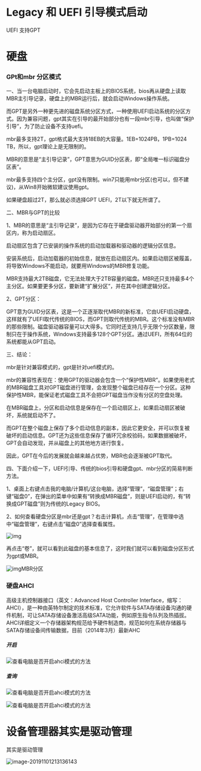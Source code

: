 # Legacy  和 UEFI 引导模式启动

UEFI 支持GPT

# 硬盘

### GPt和mbr 分区模式

一、当一台电脑启动时，它会先启动主板上的BIOS系统，bios再从硬盘上读取MBR主引导记录，硬盘上的MBR运行后，就会启动Windows操作系统。

而GPT是另外一种更先进的磁盘系统分区方式，一种使用UEFI启动系统的分区方式。因为兼容问题，gpt其实在引导的最开始部分也有一段mbr引导，也叫做“保护引导”，为了防止设备不支持uefi。

mbr最多支持2T，gpt格式最大支持18EB的大容量。1EB=1024PB，1PB=1024 TB，所以，gpt理论上是无限制的。

MBR的意思是“主引导记录”，GPT意思为GUID分区表，即“全局唯一标识磁盘分区表”。

mbr最多支持四个主分区，gpt没有限制。win7只能用mbr分区(也可以，但不建议)，从Win8开始微软建议使用gpt。

如果硬盘超过2T，那么就必须选择GPT UEFI，2T以下就无所谓了。

二、MBR与GPT的比较

1、MBR的意思是“主引导记录”，是因为它存在于硬盘驱动器开始部分的第一个扇区内，称为启动扇区。

启动扇区包含了已安装的操作系统的启动加载器和驱动器的逻辑分区信息。

安装系统后，启动加载器的初始信息，就放在启动扇区内。如果启动扇区被履盖，将导致Windows不能启动，就要用Windows的MBR修复功能。

MBR支持最大2TB磁盘，它无法处理大于2TB容量的磁盘。MBR还只支持最多4个主分区。如果要更多分区，要新建“扩展分区”，并在其中创建逻辑分区。

2、GPT分区：

GPT意为GUID分区表，这是一个正逐渐取代MBR的新标准，它由UEFI启动硬盘，这样就有了UEFI取代传统的BIOS，而GPT则取代传统的MBR。这个标准没有MBR的那些限制。磁盘驱动器容量可以大得多。它同时还支持几乎无限个分区数量，限制只在于操作系统，Windows支持最多128个GPT分区。通过UEFI，所有64位的系统都能从GPT启动。

三、结论：

mbr是针对兼容模式的，gpt是针对uefi模式的。

mbr的兼容性表现在：使用GPT的驱动器会包含一个“保护性MBR”。如果使用老式的MBR磁盘工具对GPT磁盘进行管理，会发现整个磁盘已经存在一个分区。这种保护性MBR，能保证老式磁盘工具不会把GPT磁盘当作没有分区的空盘处理。

在MBR磁盘上，分区和启动信息是保存在一个启动扇区上，如果启动扇区被破坏，系统就启动不了。

而GPT在整个磁盘上保存了多个启动信息的副本，因此它更安全，并可以恢复被破坏的启动信息。GPT还为这些信息保存了循环冗余校验码，如果数据被破坏，GPT会自动发现，并从磁盘上的其他地方进行恢复。

因此，GPT在今后的发展就会越来越占优势，MBR也会逐渐被GPT取代。

四、下面介绍一下，UEFI引导、传统的bios引导和硬盘gpt、mbr分区的简易判断方法。

1、桌面上右键点击我的电脑/计算机/这台电脑，选择”管理”，“磁盘管理”；右键“磁盘0”，在弹出的菜单中如果有“转换成MBR磁盘”，则是UEFI启动的，有“转换成GPT磁盘”则为传统的Legacy BIOS。

2、如何查看硬盘分区是mbr还是gpt？右击计算机，点击“管理”，在管理中选中“磁盘管理”，右键点击“磁盘0”选择查看属性。

![img](img/u=368155015,1229084809&fm=173&app=25&f=JPEG.jpg)



再点击“卷”，就可以看到此磁盘的基本信息了，这时我们就可以看到磁盘分区形式为gpt或MBR。

![img](img/u=1474543076,3428078761&fm=173&app=25&f=JPG.jpg)MBR分区

### 硬盘AHCI

高级主机控制器接口（英文：Advanced Host Controller Interface，缩写：AHCI），是一种由英特尔制定的技术标准，它允许软件与SATA存储设备沟通的硬件机制，可让SATA存储设备激活高级SATA功能，例如原生指令队列及热插拔。AHCI详细定义一个存储器架构规范给予硬件制造商，规范如何在系统存储器与SATA存储设备间传输数据，目前（2014年3月）最新AHC

##### 开启

 ![查看电脑是否开启ahci模式的方法](img/130220_73516540.jpg) 

##### 查询

 ![查看电脑是否开启ahci模式的方法](img/130105_57302851.png) 

 ![查看电脑是否开启ahci模式的方法](img/130105_99786606.png) 

# 设备管理器其实是驱动管理

其实是驱动管理

![image-20191101213136143](img/image-20191101213136143.png)